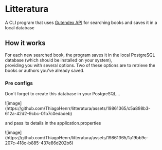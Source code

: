 <h1>Litteratura</h1>
A CLI program that uses <a href="https://gutendex.com/">Gutendex API</a> for searching books and saves it in a local database

<h2>How it works</h2>
<p>For each new searched book, the program saves it in the local PostgreSQL database (which should be installed on your system), <br>
providing you with several options. Two of these options are to retrieve the books or authors you've already saved.</p>

<h3>Pre configs</h3>
<p>Don't forget to create this database in your PostgreSQL...</p>
<p>![image](https://github.com/ThiagoHenrr/litteratura/assets/19861365/c5a898b3-612a-42d2-9cbc-01b7c0edadeb)</p>
<p>and pass its details in the application.properties</p>
</p>![image](https://github.com/ThiagoHenrr/litteratura/assets/19861365/1a19bb9c-207c-418c-b885-437e86d202b6)</p>
